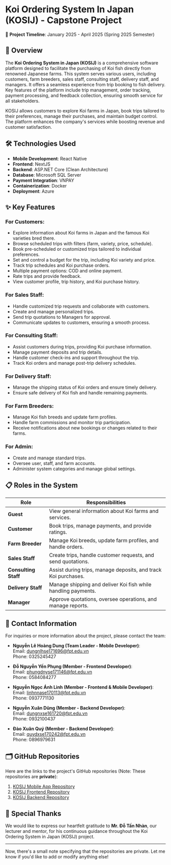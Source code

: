 # Koi Ordering System In Japan (KOSIJ) - Capstone Project

📅 **Project Timeline**: January 2025 - April 2025 (Spring 2025 Semester)

## 📖 Overview
The **Koi Ordering System in Japan (KOSIJ)** is a comprehensive software platform designed to facilitate the purchasing of Koi fish directly from renowned Japanese farms. This system serves various users, including customers, farm breeders, sales staff, consulting staff, delivery staff, and managers. It offers a seamless experience from trip booking to fish delivery. Key features of the platform include trip management, order tracking, payment processing, and feedback collection, ensuring smooth service for all stakeholders.

KOSIJ allows customers to explore Koi farms in Japan, book trips tailored to their preferences, manage their purchases, and maintain budget control. The platform enhances the company's services while boosting revenue and customer satisfaction.

## 🛠 Technologies Used
- **Mobile Development**: React Native
- **Frontend**: NextJS
- **Backend**: ASP.NET Core (Clean Architecture)
- **Database**: Microsoft SQL Server
- **Payment Integration**: VNPAY
- **Containerization**: Docker
- **Deployment**: Azure

## ✨ Key Features

### For Customers:
- Explore information about Koi farms in Japan and the famous Koi varieties bred there.
- Browse scheduled trips with filters (farm, variety, price, schedule).
- Book pre-scheduled or customized trips tailored to individual preferences.
- Set and control a budget for the trip, including Koi variety and price.
- Track trip schedules and Koi purchase orders.
- Multiple payment options: COD and online payment.
- Rate trips and provide feedback.
- View customer profile, trip history, and Koi purchase history.

### For Sales Staff:
- Handle customized trip requests and collaborate with customers.
- Create and manage personalized trips.
- Send trip quotations to Managers for approval.
- Communicate updates to customers, ensuring a smooth process.

### For Consulting Staff:
- Assist customers during trips, providing Koi purchase information.
- Manage payment deposits and trip details.
- Handle customer check-ins and support throughout the trip.
- Track Koi orders and manage post-trip delivery schedules.

### For Delivery Staff:
- Manage the shipping status of Koi orders and ensure timely delivery.
- Ensure safe delivery of Koi fish and handle remaining payments.

### For Farm Breeders:
- Manage Koi fish breeds and update farm profiles.
- Handle farm commissions and monitor trip participation.
- Receive notifications about new bookings or changes related to their farms.

### For Admin:
- Create and manage standard trips.
- Oversee user, staff, and farm accounts.
- Administer system categories and manage global settings.

## 📋 Roles in the System

| Role              | Responsibilities |
|-------------------|-----------------|
| **Guest**         | View general information about Koi farms and services. |
| **Customer**      | Book trips, manage payments, and provide ratings. |
| **Farm Breeder**  | Manage Koi breeds, update farm profiles, and handle orders. |
| **Sales Staff**   | Create trips, handle customer requests, and send quotations. |
| **Consulting Staff** | Assist during trips, manage deposits, and track Koi purchases. |
| **Delivery Staff** | Manage shipping and deliver Koi fish while handling payments. |
| **Manager**       | Approve quotations, oversee operations, and manage reports. |

## 📧 Contact Information
For inquiries or more information about the project, please contact the team:

- **Nguyễn Lê Hoàng Dung (Team Leader - Mobile Developer)**:  
  Email: dungnlhse171696@fpt.edu.vn  
  Phone: 0325245427  

- **Đỗ Nguyễn Yến Phụng (Member - Frontend Developer)**:  
  Email: phungdnyse171146@fpt.edu.vn  
  Phone: 0584084277  

- **Nguyễn Ngọc Ánh Linh (Member - Frontend & Mobile Developer)**:  
  Email: linhnnase170113@fpt.edu.vn  
  Phone: 0937771130  

- **Nguyễn Xuân Dũng (Member - Backend Developer)**:  
  Email: dungnxse161720@fpt.edu.vn  
  Phone: 0932100437  

- **Đào Xuân Quý (Member - Backend Developer)**:  
  Email: quydxse170242@fpt.edu.vn  
  Phone: 0896979631

## 🗂 GitHub Repositories

Here are the links to the project's GitHub repositories (Note: These repositories are **private**):

1. [KOSIJ Mobile App Repository](https://github.com/KOSIJ-SEP490/KOSIJ_SEP490_APP)
2. [KOSIJ Frontend Repository](#)
3. [KOSIJ Backend Repository](https://github.com/KOSIJ-SEP490/KOSIJ_SEP490_BE)

## 🙏 Special Thanks
We would like to express our heartfelt gratitude to **Mr. Đỗ Tấn Nhàn**, our lecturer and mentor, for his continuous guidance throughout the Koi Ordering System in Japan (KOSIJ) project.

---

Now, there's a small note specifying that the repositories are private. Let me know if you'd like to add or modify anything else!
